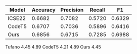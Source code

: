 | Model | Accuracy | Precision | Recall | F1 |
| ----- | -------- | --------- | ------ | --- |
| ICSE22 | 0.6682 | 0.7082  |  0.5720  | 0.6329 |
| CodeT5 | 0.6707  | 0.7036  |  0.5896  |  0.6416 |
| Ours | 0.6856 | 0.6715 | 0.7285 | 0.6988 |


Tufano 4.45 4.89
CodeT5 4.21 4.89
Ours   4.45 